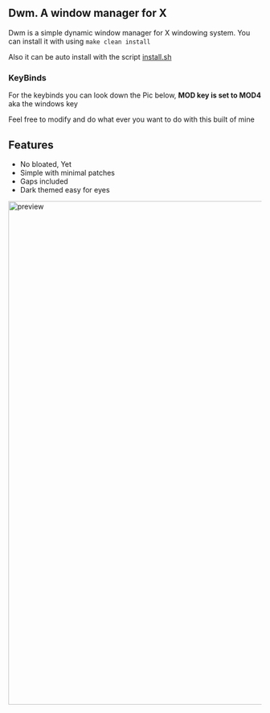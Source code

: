 ## Dwm. A window manager for X

Dwm is a simple dynamic window manager for X windowing system.
You can install it with using 
```make clean install``` <br>

Also it can be auto install with the script [install.sh](https://github.com/AvishekPD/AvishekPD/blob/main/install.sh) <br>

### KeyBinds 
For the keybinds you can look down the Pic below, 
<b>MOD key is set to MOD4</b> aka the windows key

Feel free to modify and do what ever you want to do with this built of mine

## Features 
- No bloated, Yet
- Simple with minimal patches
- Gaps included 
- Dark themed easy for eyes

<p alight="center">
	<img width="1000"
	alt="preview"
	src"./preview.jpg">
</p>
